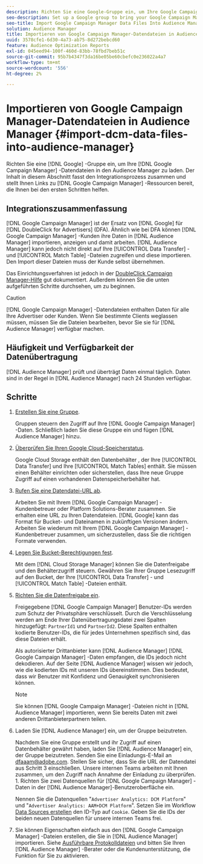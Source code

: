 ```yaml
---
description: Richten Sie eine Google-Gruppe ein, um Ihre Google Campaign Manager-Datendateien in Audience Manager zu laden. Der Inhalt in diesem Abschnitt fasst den Integrationsprozess zusammen und bietet Links zu Google Campaign Manager-Ressourcen, die Ihnen bei den ersten Schritten helfen.
seo-description: Set up a Google group to bring your Google Campaign Manager data files into Audience Manager. The content in this section summarizes the integration process and provides you with links to Google Campaign Manager resources to help you get started.
seo-title: Import Google Campaign Manager Data Files Into Audience Manager
solution: Audience Manager
title: Importieren von Google Campaign Manager-Datendateien in Audience Manager
uuid: 3578cfe1-6d30-4a73-ab75-8d272bebcd60
feature: Audience Optimization Reports
exl-id: 045eed94-100f-460d-83bb-78fbd7beb51c
source-git-commit: 95b7b4347f3da16be05be60cbefc0e236022a4a7
workflow-type: tm+mt
source-wordcount: '556'
ht-degree: 2%

---
```


# Importieren von Google Campaign Manager-Datendateien in Audience Manager {#import-dcm-data-files-into-audience-manager}

Richten Sie eine [!DNL Google] -Gruppe ein, um Ihre [!DNL Google Campaign Manager] -Datendateien in den Audience Manager zu laden. Der Inhalt in diesem Abschnitt fasst den Integrationsprozess zusammen und stellt Ihnen Links zu [!DNL Google Campaign Manager] -Ressourcen bereit, die Ihnen bei den ersten Schritten helfen.

## Integrationszusammenfassung

[!DNL Google Campaign Manager] ist der Ersatz von [!DNL Google] für [!DNL DoubleClick for Advertisers] (DFA). Ähnlich wie bei DFA können [!DNL Google Campaign Manager] -Kunden ihre Daten in [!DNL Audience Manager] importieren, anzeigen und damit arbeiten. [!DNL Audience Manager] kann jedoch nicht direkt auf Ihre [!UICONTROL Data Transfer] - und [!UICONTROL Match Table] -Dateien zugreifen und diese importieren. Den Import dieser Dateien muss der Kunde selbst übernehmen.

Das Einrichtungsverfahren ist jedoch in der [DoubleClick Campaign Manager-Hilfe](https://support.google.com/dcm/partner/answer/2941575?hl=en&amp;ref_topic=6107456) gut dokumentiert. Außerdem können Sie die unten aufgeführten Schritte durchsehen, um zu beginnen.

>[!CAUTION]
>
>[!DNL Google Campaign Manager] -Datendateien enthalten Daten für alle Ihre Advertiser oder Kunden. Wenn Sie bestimmte Clients weglassen müssen, müssen Sie die Dateien bearbeiten, bevor Sie sie für [!DNL Audience Manager] verfügbar machen.

## Häufigkeit und Verfügbarkeit der Datenübertragung

[!DNL Audience Manager] prüft und überträgt Daten einmal täglich. Daten sind in der Regel in [!DNL Audience Manager] nach 24 Stunden verfügbar.

## Schritte

1. [Erstellen Sie eine Gruppe](https://support.google.com/dcm/partner/answer/3370419?hl=en&amp;ref_topic=6107456).

   Gruppen steuern den Zugriff auf Ihre [!DNL Google Campaign Manager] -Daten. Schließlich laden Sie diese Gruppe ein und fügen [!DNL Audience Manager] hinzu.

1. [Überprüfen Sie Ihren Google Cloud-Speicherstatus](https://support.google.com/dcm/partner/answer/3370481?hl=en&amp;ref_topic=6107456).

   Google Cloud Storage enthält den Datenbehälter , der Ihre [!UICONTROL Data Transfer] und Ihre [!UICONTROL Match Tables] enthält. Sie müssen einen Behälter einrichten oder sicherstellen, dass Ihre neue Gruppe Zugriff auf einen vorhandenen Datenspeicherbehälter hat.

1. [Rufen Sie eine Datendatei-URL ab](https://support.google.com/dcm/partner/answer/3370482?hl=en&amp;ref_topic=6107456).

   Arbeiten Sie mit Ihrem [!DNL Google Campaign Manager] -Kundenbetreuer oder Platform Solutions-Berater zusammen. Sie erhalten eine URL zu Ihren Datendateien. [!DNL Google] kann das Format für Bucket- und Dateinamen in zukünftigen Versionen ändern. Arbeiten Sie wiederum mit Ihrem [!DNL Google Campaign Manager] -Kundenbetreuer zusammen, um sicherzustellen, dass Sie die richtigen Formate verwenden.

1. [Legen Sie Bucket-Berechtigungen fest](https://cloud.google.com/storage/docs/cloud-console?csw=1#_bucketpermission).

   Mit dem [!DNL Cloud Storage Manager] können Sie die Datenfreigabe und den Behälterzugriff steuern. Gewähren Sie Ihrer Gruppe Lesezugriff auf den Bucket, der Ihre [!UICONTROL Data Transfer] - und [!UICONTROL Match Table] -Dateien enthält.

1. [Richten Sie die Datenfreigabe ein](https://support.google.com/dcm/partner/answer/6206106?hl=en).

   Freigegebene [!DNL Google Campaign Manager] Benutzer-IDs werden zum Schutz der Privatsphäre verschlüsselt. Durch die Verschlüsselung werden am Ende Ihrer Datenübertragungsdatei zwei Spalten hinzugefügt: `PartnerId1` und `PartnerId2`. Diese Spalten enthalten kodierte Benutzer-IDs, die für jedes Unternehmen spezifisch sind, das diese Dateien erhält.

   Als autorisierter Drittanbieter kann [!DNL Audience Manager] [!DNL Google Campaign Manager] -Daten empfangen, die IDs jedoch nicht dekodieren. Auf der Seite [!DNL Audience Manager] wissen wir jedoch, wie die kodierten IDs mit unseren IDs übereinstimmen. Dies bedeutet, dass wir Benutzer mit Konfidenz und Genauigkeit synchronisieren können.

   >[!NOTE]
   >Sie können [!DNL Google Campaign Manager] -Dateien nicht in [!DNL Audience Manager] importieren, wenn Sie bereits Daten mit zwei anderen Drittanbieterpartnern teilen.

1. Laden Sie [!DNL Audience Manager] ein, um der Gruppe beizutreten.

   Nachdem Sie eine Gruppe erstellt und ihr Zugriff auf einen Datenbehälter gewährt haben, laden Sie [!DNL Audience Manager] ein, der Gruppe beizutreten. Senden Sie eine Einladungs-E-Mail an dfaaam@adobe.com. Stellen Sie sicher, dass Sie die URL der Datendatei aus Schritt 3 einschließen. Unsere internen Teams arbeiten mit Ihnen zusammen, um den Zugriff nach Annahme der Einladung zu überprüfen. 1. Richten Sie zwei Datenquellen für [!DNL Google Campaign Manager] -Daten in der [!DNL Audience Manager]-Benutzeroberfläche ein.

   Nennen Sie die Datenquellen &quot;`Advertiser Analytics: DCM Platform`&quot; und &quot;`Advertiser Analytics: AAM+DCM Platform`&quot;. Setzen Sie im Workflow [Data Sources erstellen](../../../features/manage-datasources.md#create-data-source) den ID-Typ auf `Cookie`. Geben Sie die IDs der beiden neuen Datenquellen für unsere internen Teams frei.

1. Sie können Eigenschaften einfach aus den [!DNL Google Campaign Manager] -Dateien erstellen, die Sie in [!DNL Audience Manager] importieren. Siehe [Ausführbare Protokolldateien](../../../integration/media-data-integration/actionable-log-files.md) und bitten Sie Ihren [!DNL Audience Manager] -Berater oder die Kundenunterstützung, die Funktion für Sie zu aktivieren.
